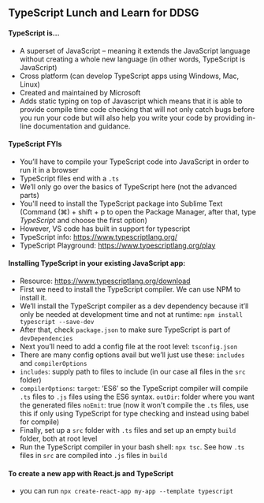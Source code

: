 ## TypeScript Lunch and Learn for DDSG

#### TypeScript is…
- A superset of JavaScript – meaning it extends the JavaScript language without creating a whole new language (in other words, TypeScript is JavaScript)
- Cross platform (can develop TypeScript apps using Windows, Mac, Linux)
- Created and maintained by Microsoft
- Adds static typing on top of Javascript which means that it is able to provide compile time code checking that will not only catch bugs before you run your code but will also help you write your code by providing in-line documentation and guidance. 

#### TypeScript FYIs
- You’ll have to compile your TypeScript code into JavaScript in order to run it in a browser
- TypeScript files end with a `.ts`
- We’ll only go over the basics of TypeScript here (not the advanced parts)
- You'll need to install the TypeScript package into Sublime Text (Command (⌘) + shift + p to open the Package Manager, after that, type *TypeScript* and choose the first option)
- However, VS code has built in support for typescript
- TypeScript info: https://www.typescriptlang.org/
- TypeScript Playground: https://www.typescriptlang.org/play

#### Installing TypeScript in your existing JavaScript app:
- Resource: https://www.typescriptlang.org/download
- First we need to install the TypeScript compiler. We can use NPM to install it.
- We’ll install the TypeScript compiler as a dev dependency because it’ll only be needed at development time and not at runtime: `npm install typescript --save-dev`
- After that, check `package.json` to make sure TypeScript is part of `devDependencies`
- Next you’ll need to add a config file at the root level: `tsconfig.json`
- There are many config options avail but we’ll just use these: `includes` and `compilerOptions`
- `includes`: supply path to files to include (in our case all files in the `src` folder)
- `compilerOptions`: `target`: ‘ES6’ so the TypeScript compiler will compile `.ts` files to `.js` files using the ES6 syntax. `outDir`: folder where you want the generated files
`noEmit`: true (now it won't compile the `.ts` files, use this if only using TypeScript for type checking and instead using babel for compile)
- Finally, set up a `src` folder with `.ts` files and set up an empty `build` folder, both at root level
- Run the TypeScript compiler in your bash shell: `npx tsc`. See how `.ts` files in `src` are compiled into `.js` files in `build` 

#### To create a new app with **React.js** and TypeScript
- you can run `npx create-react-app my-app --template typescript` 
